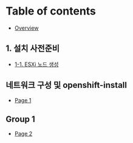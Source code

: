 # Table of contents

* [Overview](README.md)

## 1. 설치 사전준비

* [1-1. ESXi 노드 생성](1./1-1.-esxi.md)

## 네트워크 구성 및 openshift-install

* [Page 1](openshift-install/page-1.md)

## Group 1

* [Page 2](group-1/page-2.md)
